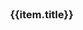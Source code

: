 <style type="text/css">
.coverpage{
  width:80%;
  margin:0 auto;
}
.coverpage .logo{
  width: 35%;
}
.coverpage .future-remark{
  color:gray;
  font-size:14px;
  min-height:60px;
}
.coverpage .future-card{
  margin:8px;
}
.coverpage .footer{
  text-align:center;
  color:gray;
  padding-top:10px;
}
.coverpage .footer a{
  font-size:14px;
}
.coverpage .desc{
  text-align: left;
  line-height: 25px;
}
.coverpage .version{
  color: gray;
  padding-bottom: 25px;
}

@media only screen and (max-width: 500px) {
  .coverpage{
    width:98%;
    margin:0 auto;
  }
  .coverpage .logo{
    width: 80%;
  }
  .desc{
    width:100%;
  }
}
</style>

<div class="coverpage">
  <el-result style="margin:0 auto;">
    <template slot="icon">
      <img class="logo" src="/static/logo.png">
    </template>
    <template slot="extra">
      <div class="desc" v-html="desc"></div>
      <div class="version">版本： V{{version}}</div>
      <el-button type="default" size="medium" @click="handleClick('changelog')">更新日志</el-button>
      <el-button type="primary" class="theme-color" size="medium" @click="handleClick('6abc/index')">快速开始</el-button>
    </template>
  </el-result>
  <el-row>
    <el-col :xs="24" :md="8" v-for="(item,index) in futures">
      <el-card shadow="hover" class="future-card">
        <h3>{{item.title}}</h3>
        <div v-html="item.remark" class="future-remark">
        </div>
      </el-card>
    </el-col>
  </el-row>
  <div v-html="footer" class="footer">
  </div>
</div>

<script type="text/javascript">
(
  {
    data(){
      return {
          footer: window.$mangodoc.footer,
          title: window.$mangodoc.title,
          version: window.$mangodoc.version,
          desc: "学习设计模式后整理的笔记",
          futures: [
            {
              title: "设计模式6大原则",
              remark: "1. 单一职责原则 2. 开放封闭原则<br/>3. 依赖倒置原则 4. 里氏替换原则<br/>5. 接口隔离原则 6. 迪米特原则 <a href='#/6abc/index' target='_blank'>查看</a>"
            },
            {
              title: "创建型模式",
              remark: "1. <a href='#/creational/singleton' target='_blank'>单例模式</a><br/>"
            },
            {
              title: "结构型模式",
              remark: ""
            },
            {
              title: "行为型模式",
              remark: "1. <a href='#/behavioral/chain' target='_blank'>责任链模式</a><br/>2. <a href='#/behavioral/template-method' target='_blank'>模板方法模式</a><br/>3. <a href='#/behavioral/strategy' target='_blank'>策略模式</a><br/>"
            }
          ]
      }
    },
    methods: {
        handleClick(url) {
          window.location.href = "/#/"+url;
          window.location.reload();
        }
    }
  }
)
</script>